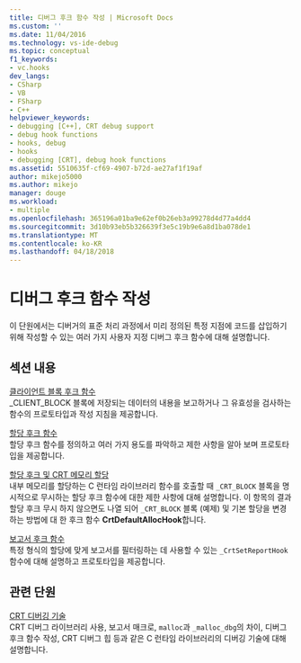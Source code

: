 ```yaml
---
title: 디버그 후크 함수 작성 | Microsoft Docs
ms.custom: ''
ms.date: 11/04/2016
ms.technology: vs-ide-debug
ms.topic: conceptual
f1_keywords:
- vc.hooks
dev_langs:
- CSharp
- VB
- FSharp
- C++
helpviewer_keywords:
- debugging [C++], CRT debug support
- debug hook functions
- hooks, debug
- hooks
- debugging [CRT], debug hook functions
ms.assetid: 5510635f-cf69-4907-b72d-ae27af1f19af
author: mikejo5000
ms.author: mikejo
manager: douge
ms.workload:
- multiple
ms.openlocfilehash: 365196a01ba9e62ef0b26eb3a99278d4d77a4dd4
ms.sourcegitcommit: 3d10b93eb5b326639f3e5c19b9e6a8d1ba078de1
ms.translationtype: MT
ms.contentlocale: ko-KR
ms.lasthandoff: 04/18/2018
---
```

# <a name="debug-hook-function-writing"></a>디버그 후크 함수 작성
이 단원에서는 디버거의 표준 처리 과정에서 미리 정의된 특정 지점에 코드를 삽입하기 위해 작성할 수 있는 여러 가지 사용자 지정 디버그 후크 함수에 대해 설명합니다.  
  
## <a name="in-this-section"></a>섹션 내용  
 [클라이언트 블록 후크 함수](../debugger/client-block-hook-functions.md)  
 _CLIENT_BLOCK 블록에 저장되는 데이터의 내용을 보고하거나 그 유효성을 검사하는 함수의 프로토타입과 작성 지침을 제공합니다.  
  
 [할당 후크 함수](../debugger/allocation-hook-functions.md)  
 할당 후크 함수를 정의하고 여러 가지 용도를 파악하고 제한 사항을 알아 보며 프로토타입을 제공합니다.  
  
 [할당 후크 및 CRT 메모리 할당](../debugger/allocation-hooks-and-c-run-time-memory-allocations.md)  
 내부 메모리를 할당하는 C 런타임 라이브러리 함수를 호출할 때 `_CRT_BLOCK` 블록을 명시적으로 무시하는 할당 후크 함수에 대한 제한 사항에 대해 설명합니다. 이 항목의 결과 할당 후크 무시 하지 않으면도 나열 되어 `_CRT_BLOCK` 블록 (예제) 및 기본 할당을 변경 하는 방법에 대 한 후크 함수 **CrtDefaultAllocHook**합니다.  
  
 [보고서 후크 함수](../debugger/report-hook-functions.md)  
 특정 형식의 할당에 맞게 보고서를 필터링하는 데 사용할 수 있는 `_CrtSetReportHook` 함수에 대해 설명하고 프로토타입을 제공합니다.  
  
## <a name="related-sections"></a>관련 단원  
 [CRT 디버깅 기술](../debugger/crt-debugging-techniques.md)  
 CRT 디버그 라이브러리 사용, 보고서 매크로, `malloc`과 `_malloc_dbg`의 차이, 디버그 후크 함수 작성, CRT 디버그 힙 등과 같은 C 런타임 라이브러리의 디버깅 기술에 대해 설명합니다.